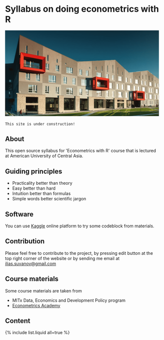 # Syllabus on doing econometrics with R

![AUCA](/assets/images/auca.png)


```warning
This site is under construction!
```

## About

This open source syllabus for 'Econometrics with R' course that is lectured at American University of Central Asia.

## Guiding principles

- Practicality better than theory
- Easy better than hard
- Intuition better than formulas
- Simple words better scientific jargon

## Software 

You can use [Kaggle](https://www.kaggle.com) online platform to try some codeblock from materials. 

## Contribution

Please feel free to contribute to the project, by pressing edit button at the top right corner of the website or by sending me email at ilias.suvanov@gmail.com

## Course materials

Some course materials are taken from
- MITx Data, Economics and Development Policy program
- [Econometrics Academy](https://www.youtube.com/channel/UCAN7taaPrBLX2LiWbFmJZfw)

## Content

{% include list.liquid all=true %}


